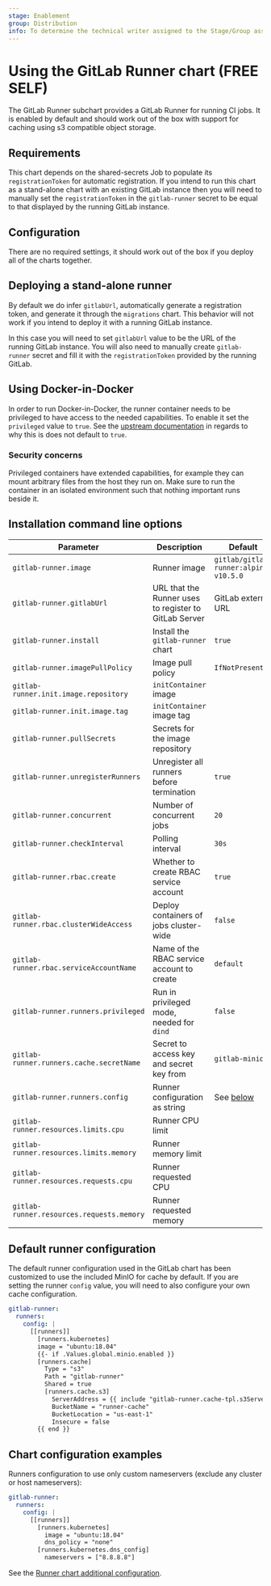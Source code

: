 ```yaml
---
stage: Enablement
group: Distribution
info: To determine the technical writer assigned to the Stage/Group associated with this page, see https://about.gitlab.com/handbook/engineering/ux/technical-writing/#assignments
---
```


# Using the GitLab Runner chart **(FREE SELF)**

The GitLab Runner subchart provides a GitLab Runner for running CI jobs. It is enabled by default and should work out of the box with support for caching using s3 compatible object storage.

## Requirements

This chart depends on the shared-secrets Job to populate its `registrationToken` for automatic registration. If you intend to run this chart as a stand-alone chart with an existing GitLab instance then you will need to manually set the `registrationToken` in the `gitlab-runner` secret to be equal to that displayed by the running GitLab instance.

## Configuration

There are no required settings, it should work out of the box if you deploy all of the charts together.

## Deploying a stand-alone runner

By default we do infer `gitlabUrl`, automatically generate a registration token, and generate it through the `migrations` chart. This behavior will not work if you intend to deploy it with a running GitLab instance.

In this case you will need to set `gitlabUrl` value to be the URL of the running GitLab instance. You will also need to manually create `gitlab-runner` secret and fill it with the `registrationToken` provided by the running GitLab.

## Using Docker-in-Docker

In order to run Docker-in-Docker, the runner container needs to be privileged to have access to the needed capabilities. To enable it set the `privileged` value to `true`. See the [upstream documentation](https://docs.gitlab.com/runner/install/kubernetes.html#running-docker-in-docker-containers-with-gitlab-runners) in regards to why this is does not default to `true`.

### Security concerns

Privileged containers have extended capabilities, for example they can mount arbitrary files from the host they run on. Make sure to run the container in an isolated environment such that nothing important runs beside it.

## Installation command line options

| Parameter                                      | Description                                | Default                               |
| ---------------------------------------------- | ------------------------------------------ | ------------------------------------- |
| `gitlab-runner.image`                          | Runner image                               | `gitlab/gitlab-runner:alpine-v10.5.0` |
| `gitlab-runner.gitlabUrl`                      | URL that the Runner uses to register to GitLab Server                | GitLab external URL                   |
| `gitlab-runner.install`                        | Install the `gitlab-runner` chart          | `true`                                |
| `gitlab-runner.imagePullPolicy`                | Image pull policy                          | `IfNotPresent`                        |
| `gitlab-runner.init.image.repository`          | `initContainer` image                      |                                       |
| `gitlab-runner.init.image.tag`                 | `initContainer` image tag                  |                                       |
| `gitlab-runner.pullSecrets`                    | Secrets for the image repository           |                                       |
| `gitlab-runner.unregisterRunners`              | Unregister all runners before termination  | `true`                                |
| `gitlab-runner.concurrent`                     | Number of concurrent jobs                  | `20`                                  |
| `gitlab-runner.checkInterval`                  | Polling interval                           | `30s`                                 |
| `gitlab-runner.rbac.create`                    | Whether to create RBAC service account     | `true`                                |
| `gitlab-runner.rbac.clusterWideAccess`         | Deploy containers of jobs cluster-wide     | `false`                               |
| `gitlab-runner.rbac.serviceAccountName`        | Name of the RBAC service account to create | `default`                             |
| `gitlab-runner.runners.privileged`             | Run in privileged mode, needed for `dind`  | `false`                               |
| `gitlab-runner.runners.cache.secretName`       | Secret to access key and secret key from   | `gitlab-minio`                        |
| `gitlab-runner.runners.config`                 | Runner configuration as string             | See [below](#default-runner-configuration)|
| `gitlab-runner.resources.limits.cpu`           | Runner CPU limit                           |                                       |
| `gitlab-runner.resources.limits.memory`        | Runner memory limit                        |                                       |
| `gitlab-runner.resources.requests.cpu`         | Runner requested CPU                       |                                       |
| `gitlab-runner.resources.requests.memory`      | Runner requested memory                    |                                       |

## Default runner configuration

The default runner configuration used in the GitLab chart has been customized to use the included MinIO for cache by default. If you are setting the runner `config` value, you will need to also configure your own cache configuration.

```yaml
gitlab-runner:
  runners:
    config: |
      [[runners]]
        [runners.kubernetes]
        image = "ubuntu:18.04"
        {{- if .Values.global.minio.enabled }}
        [runners.cache]
          Type = "s3"
          Path = "gitlab-runner"
          Shared = true
          [runners.cache.s3]
            ServerAddress = {{ include "gitlab-runner.cache-tpl.s3ServerAddress" . }}
            BucketName = "runner-cache"
            BucketLocation = "us-east-1"
            Insecure = false
        {{ end }}
```

## Chart configuration examples

Runners configuration to use only custom nameservers (exclude any cluster or host nameservers):

```yaml
gitlab-runner:
  runners:
    config: |
      [[runners]]
        [runners.kubernetes]
          image = "ubuntu:18.04"
          dns_policy = "none"
        [runners.kubernetes.dns_config]
          nameservers = ["8.8.8.8"]
```

See the [Runner chart additional configuration](https://docs.gitlab.com/runner/install/kubernetes.html#additional-configuration).
